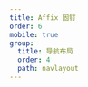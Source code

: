 ```yaml
---
title: Affix 固钉
order: 6
mobile: true
group:
  title: 导航布局
  order: 4
  path: navlayout
---
```


<code src="../demo/Affix.tsx"></code>
<API src="../src/Affix.tsx"></API>

